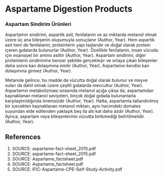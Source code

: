 # Aspartame Digestion Products

### Aspartam Sindirim Ürünleri

Aspartamın sindirimi, aspartik asit, fenilalanin ve az miktarda metanol olmak üzere üç ana bileşenin oluşumuyla sonuçlanır (Author, Year). Hem aspartik asit hem de fenilalanin, proteinlerin yapı taşlarıdır ve doğal olarak protein içeren gıdalarda bulunurlar (Author, Year). Özellikle fenilalanin, insan vücudu için esansiyel bir amino asittir (Author, Year). Aspartam sindirimi, diğer proteinlerin sindirimine benzer şekilde gerçekleşir ve ortaya çıkan bileşenler daha sonra kan dolaşımına emilir (Author, Year). Aspartamın kendisi kan dolaşımına girmez (Author, Year).

Metanole gelince, bu madde de vücutta doğal olarak bulunur ve meyve suları da dahil olmak üzere çeşitli gıdalarda mevcuttur (Author, Year). Aspartamın metabolizması sırasında metanol açığa çıksa da, aspartamdan kaynaklanan metanol seviyeleri, birçok doğal gıdada bulunanlarla karşılaştırıldığında önemsizdir (Author, Year). Hatta, aspartamla tatlandırılmış bir içecekten kaynaklanan metanol miktarı, aynı hacimdeki domates suyundan elde edilenden yaklaşık beş ila altı kat daha azdır (Author, Year). Ayrıca, aspartam veya bileşenlerinin vücutta birikmediği belirtilmelidir (Author, Year).


## References

1. SOURCE: aspartame-fact-sheet_2015.pdf
2. SOURCE: aspartame-fact-sheet_2015.pdf
3. SOURCE: Aspartame_factsheet.pdf
4. SOURCE: Aspartame_factsheet.pdf
5. SOURCE: IFIC-Aspartame-CPE-Self-Study-Activity.pdf
